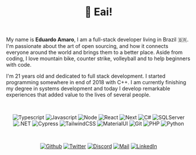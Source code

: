 <h1 align="center">👋 Eai!<img alt="" title="Views" align="right" src="https://komarev.com/ghpvc/?username=eduardo-amaro-maciel&label=&style=flat-square&color=blueviolet" /></h1>

<br />

My name is <b>Eduardo Amaro</b>, I am a full-stack developer living in Brazil 🇧🇷.
I'm passionate about the art of open sourcing, and how it connects everyone around the
world and brings them to a better place. Aside from coding, I love mountain bike, counter
strike, volleyball and to help beginners with code.

I'm 21 years old and dedicated to full stack development. I started programming somewhere in
end of 2018 with C++. I am currently finishing my degree in systems development and today I develop remarkable experiences that added value
to the lives of several people.

<br />

<div align="center">

![Typescript](https://img.shields.io/badge/Typescript-black?style=flat-square&logo=typescript)
![Javascript](https://img.shields.io/badge/Javascript-black?style=flat-square&logo=javascript)
![Node](https://img.shields.io/badge/Node-black?style=flat-square&logo=node.js)
![React](https://img.shields.io/badge/React-black?style=flat-square&logo=react)
![Next](https://img.shields.io/badge/Next-black?style=flat-square&logo=next.js)
![C#](https://img.shields.io/badge/C%23-black?style=flat-square&logo=Csharp&logoColor=purple)
![SQLServer](https://img.shields.io/badge/SQL%20Server-black?style=flat-square&logo=microsoft%20sql%20server&logoColor=red)
![.NET](https://img.shields.io/badge/.NET-black?style=flat-square&logo=dotnet&logoColor=purple)
![Cypress](https://img.shields.io/badge/Cypress-black?style=flat-square&logo=Cypress)
![TailwindCSS](https://img.shields.io/badge/Tailwind%20CSS-black?style=flat-square&logo=tailwind-css)
![MaterialUI](https://img.shields.io/badge/Material%20UI-black?style=flat-square&logo=MUI)
![Git](https://img.shields.io/badge/Git-black?style=flat-square&logo=git)
![PHP](https://img.shields.io/badge/PHP-black?style=flat-square&logo=php)
![Python](https://img.shields.io/badge/Python-black?style=flat-square&logo=python)

</div>
<br />

<div align="center">

[![Github](https://img.shields.io/badge/Github-black?style=flat-square&logo=github)](https://github.com/eduardo-amaro-maciel)
[![Twitter](https://img.shields.io/badge/Twitter-black?style=flat-square&logo=twitter)](https://twitter.com/Edu_04x)
[![Discord](https://img.shields.io/badge/Discord-black?style=flat-square&logo=discord)](https://discordapp.com/users/1126226601181462669)
[![Mail](https://img.shields.io/badge/Mail-black?style=flat-square&logo=gmail)](mailto://eduardo.amaro164@gmail.com)
[![LinkedIn](https://img.shields.io/badge/LinkedIn-black?style=flat-square&logo=linkedIn&logoColor=0073B1)](https://linkedin.com/in/eduardo-amaro-maciel)

</div>
